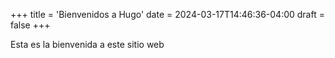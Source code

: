 +++
title = 'Bienvenidos a Hugo'
date = 2024-03-17T14:46:36-04:00
draft = false
+++

Esta es la bienvenida a este sitio web